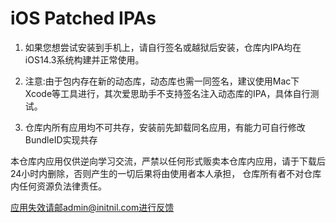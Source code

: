 # iOS Patched IPAs

1. 如果您想尝试安装到手机上，请自行签名或越狱后安装，仓库内IPA均在iOS14.3系统构建并正常使用。

2. 注意:由于包内存在新的动态库，动态库也需一同签名，建议使用Mac下Xcode等工具进行，其次爱思助手不支持签名注入动态库的IPA，具体自行测试。

3. 仓库内所有应用均不可共存，安装前先卸载同名应用，有能力可自行修改BundleID实现共存

本仓库内应用仅供逆向学习交流，严禁以任何形式贩卖本仓库内应用，请于下载后24小时内删除，否则产生的一切后果将由使用者本人承担， 仓库所有者不对仓库内任何资源负法律责任。

应用失效请邮admin@initnil.com进行反馈